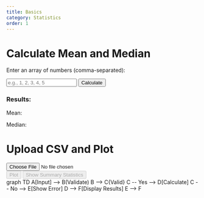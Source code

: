```yaml
---
title: Basics
category: Statistics
order: 1
---
```


# Calculate Mean and Median

Enter an array of numbers (comma-separated):

<input type="text" id="numberInput" placeholder="e.g., 1, 2, 3, 4, 5">
<button onclick="calculateStats()">Calculate</button>

<h3>Results:</h3>
<p>Mean: <span id="meanResult"></span></p>
<p>Median: <span id="medianResult"></span></p>


<h1>Upload CSV and Plot</h1>
<input type="file" id="fileInput" accept=".csv" />
<div id="columnSelection"></div>
<button id="plotButton" disabled>Plot</button>
<button id="statsButton" disabled>Show Summary Statistics</button>
<div id="plot"></div>
<div id="statistics"></div>

<script src="{{ site.baseurl }}/scripts/fileUpload.js"></script>
<script src="{{ site.baseurl }}/scripts/statistics.js"></script>

    
<!-- Include Lodash from CDN -->
<script src="https://cdn.jsdelivr.net/npm/lodash@4.17.21/lodash.min.js"></script>
<script src="https://cdn.plot.ly/plotly-latest.min.js"></script>
<script src="https://cdn.jsdelivr.net/npm/jstat@latest/dist/jstat.min.js"></script>


<script>
  function calculateStats() {
    const input = document.getElementById('numberInput').value;
    const numbers = _.compact(input.split(',').map(Number));

    if (numbers.length === 0) {
      alert('Please enter valid numbers.');
      return;
    }

    const mean = _.mean(numbers);
    const median = calculateMedian(numbers);

    document.getElementById('meanResult').textContent = mean.toFixed(2);
    document.getElementById('medianResult').textContent = median.toFixed(2);
  }

  function calculateMedian(numbers) {
    numbers.sort((a, b) => a - b);
    const mid = Math.floor(numbers.length / 2);

    if (numbers.length % 2 === 0) {
      return (numbers[mid - 1] + numbers[mid]) / 2;
    } else {
      return numbers[mid];
    }
  }
</script>

<div class="mermaid">
graph TD
  A[Input] --> B(Validate)
  B --> C{Valid}
  C -- Yes --> D[Calculate]
  C -- No --> E[Show Error]
  D --> F[Display Results]
  E --> F
</div>
